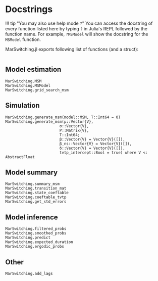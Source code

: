 # Docstrings
!!! tip "You may also use help mode `?`"
    You can access the docstring of every function listed here by typing `?` in Julia's REPL followed by the function name. For example, `?MSModel` will show the docstring for the `MSModel` function.

MarSwitching.jl exports following list of functions (and a struct):
```@index
```

## Model estimation
```@docs
MarSwitching.MSM
MarSwitching.MSModel
MarSwitching.grid_search_msm
```

## Simulation 
```@docs
MarSwitching.generate_msm(model::MSM, T::Int64 = 0)
MarSwitching.generate_msm(μ::Vector{V},
                        σ::Vector{V},
                        P::Matrix{V},
                        T::Int64;
                        β::Vector{V} = Vector{V}([]),
                        β_ns::Vector{V} = Vector{V}([]),
                        δ::Vector{V} = Vector{V}([]),
                        tvtp_intercept::Bool = true) where V <: AbstractFloat
```

## Model summary
```@docs
MarSwitching.summary_msm
MarSwitching.transition_mat
MarSwitching.state_coeftable
MarSwitching.coeftable_tvtp
MarSwitching.get_std_errors
```
## Model inference
```@docs
MarSwitching.filtered_probs
MarSwitching.smoothed_probs
MarSwitching.predict
MarSwitching.expected_duration
MarSwitching.ergodic_probs
```
## Other
```@docs
MarSwitching.add_lags
```
